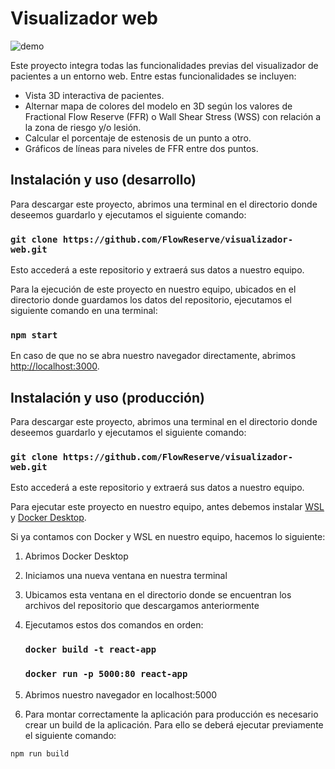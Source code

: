 # Visualizador web

![demo](https://github.com/FlowReserve/visualizador-web/assets/95890928/32fc3552-8be2-410b-af28-3091fd367b01)

Este proyecto integra todas las funcionalidades previas del visualizador de pacientes a un entorno web. Entre estas funcionalidades se incluyen:

- Vista 3D interactiva de pacientes.
- Alternar mapa de colores del modelo en 3D según los valores de Fractional Flow Reserve (FFR) o Wall Shear Stress (WSS) con relación a la zona de riesgo y/o lesión.
- Calcular el porcentaje de estenosis de un punto a otro.
- Gráficos de líneas para niveles de FFR entre dos puntos.


## Instalación y uso (desarrollo)

Para descargar este proyecto, abrimos una terminal en el directorio donde deseemos guardarlo y ejecutamos el siguiente comando:

### `git clone https://github.com/FlowReserve/visualizador-web.git`

Esto accederá a este repositorio y extraerá sus datos a nuestro equipo.

Para la ejecución de este proyecto en nuestro equipo, ubicados en el directorio donde guardamos los datos del repositorio, ejecutamos el siguiente comando en una terminal:

### `npm start`

En caso de que no se abra nuestro navegador directamente, abrimos [http://localhost:3000](http://localhost:3000).


## Instalación y uso (producción)

Para descargar este proyecto, abrimos una terminal en el directorio donde deseemos guardarlo y ejecutamos el siguiente comando:

### `git clone https://github.com/FlowReserve/visualizador-web.git`

Esto accederá a este repositorio y extraerá sus datos a nuestro equipo.

Para ejecutar este proyecto en nuestro equipo, antes debemos instalar [WSL](https://learn.microsoft.com/es-es/windows/wsl/install) y [Docker Desktop](https://www.docker.com/products/docker-desktop/).

Si ya contamos con Docker y WSL en nuestro equipo, hacemos lo siguiente:

1. Abrimos Docker Desktop
2. Iniciamos una nueva ventana en nuestra terminal
3. Ubicamos esta ventana en el directorio donde se encuentran los archivos del repositorio que descargamos anteriormente
4. Ejecutamos estos dos comandos en orden:

   ### `docker build -t react-app`
   ### `docker run -p 5000:80 react-app`

5. Abrimos nuestro navegador en localhost:5000

6. Para montar correctamente la aplicación para producción es necesario crear un build de la aplicación. Para ello se deberá ejecutar previamente el siguiente comando:

```bash
npm run build
```
